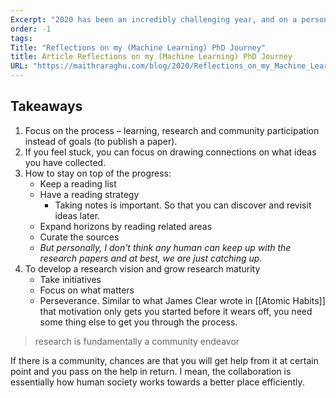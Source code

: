 ```yaml
---
Excerpt: "2020 has been an incredibly challenging year, and on a personal note, has marked an important milestone — graduating with my PhD in computer science from Cornell University."
order: -1
tags: 
Title: "Reflections on my (Machine Learning) PhD Journey"
title: Article Reflections on my (Machine Learning) PhD Journey
URL: "https://maithraraghu.com/blog/2020/Reflections_on_my_Machine_Learning_PhD_Journey/"
---
```


## Takeaways

1. Focus on the process – learning, research and community participation instead of goals (to publish a paper).
2. If you feel stuck, you can focus on drawing connections on what ideas you have collected.
3. How to stay on top of the progress:
	- Keep a reading list
	- Have a reading strategy
		- Taking notes is important. So that you can discover and revisit ideas later.
	- Expand horizons by reading related areas
	- Curate the sources
	- *But personally, I don't think any human can keep up with the research papers and at best, we are just catching up.*
4. To develop a research vision and grow research maturity
	- Take initiatives
	- Focus on what matters
	- Perseverance. Similar to what James Clear wrote in [[Atomic Habits]] that motivation only gets you started before it wears off, you need some thing else to get you through the process.

> research is fundamentally a community endeavor

If there is a community, chances are that you will get help from it at certain point and you pass on the help in return. I mean, the collaboration is essentially how human society works towards a better place efficiently.